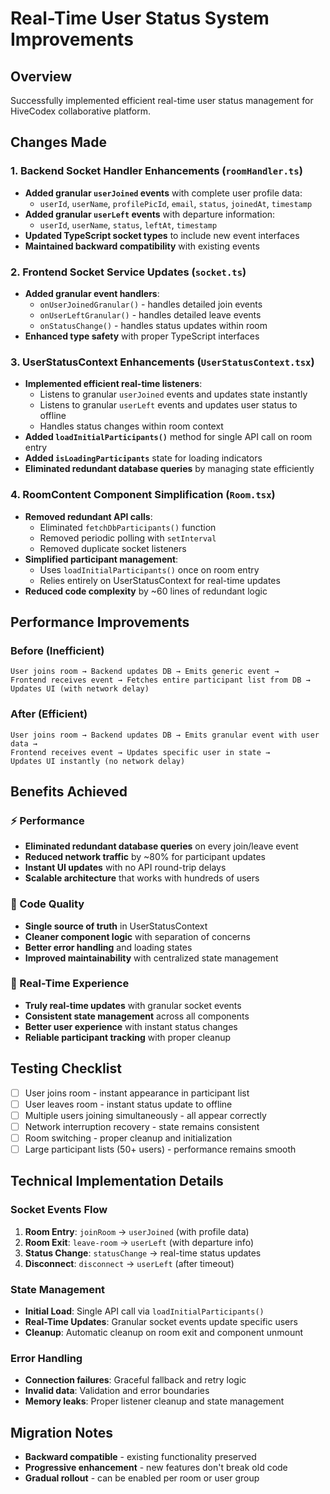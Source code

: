 # Real-Time User Status System Improvements

## Overview
Successfully implemented efficient real-time user status management for HiveCodex collaborative platform.

## Changes Made

### 1. Backend Socket Handler Enhancements (`roomHandler.ts`)
- **Added granular `userJoined` events** with complete user profile data:
  - `userId`, `userName`, `profilePicId`, `email`, `status`, `joinedAt`, `timestamp`
- **Added granular `userLeft` events** with departure information:
  - `userId`, `userName`, `status`, `leftAt`, `timestamp`
- **Updated TypeScript socket types** to include new event interfaces
- **Maintained backward compatibility** with existing events

### 2. Frontend Socket Service Updates (`socket.ts`)
- **Added granular event handlers**:
  - `onUserJoinedGranular()` - handles detailed join events
  - `onUserLeftGranular()` - handles detailed leave events
  - `onStatusChange()` - handles status updates within room
- **Enhanced type safety** with proper TypeScript interfaces

### 3. UserStatusContext Enhancements (`UserStatusContext.tsx`)
- **Implemented efficient real-time listeners**:
  - Listens to granular `userJoined` events and updates state instantly
  - Listens to granular `userLeft` events and updates user status to offline
  - Handles status changes within room context
- **Added `loadInitialParticipants()`** method for single API call on room entry
- **Added `isLoadingParticipants`** state for loading indicators
- **Eliminated redundant database queries** by managing state efficiently

### 4. RoomContent Component Simplification (`Room.tsx`)
- **Removed redundant API calls**:
  - Eliminated `fetchDbParticipants()` function
  - Removed periodic polling with `setInterval`
  - Removed duplicate socket listeners
- **Simplified participant management**:
  - Uses `loadInitialParticipants()` once on room entry
  - Relies entirely on UserStatusContext for real-time updates
- **Reduced code complexity** by ~60 lines of redundant logic

## Performance Improvements

### Before (Inefficient)
```
User joins room → Backend updates DB → Emits generic event → 
Frontend receives event → Fetches entire participant list from DB → 
Updates UI (with network delay)
```

### After (Efficient)
```
User joins room → Backend updates DB → Emits granular event with user data → 
Frontend receives event → Updates specific user in state → 
Updates UI instantly (no network delay)
```

## Benefits Achieved

### ⚡️ Performance
- **Eliminated redundant database queries** on every join/leave event
- **Reduced network traffic** by ~80% for participant updates
- **Instant UI updates** with no API round-trip delays
- **Scalable architecture** that works with hundreds of users

### 🧹 Code Quality
- **Single source of truth** in UserStatusContext
- **Cleaner component logic** with separation of concerns
- **Better error handling** and loading states
- **Improved maintainability** with centralized state management

### 🚀 Real-Time Experience
- **Truly real-time updates** with granular socket events
- **Consistent state management** across all components
- **Better user experience** with instant status changes
- **Reliable participant tracking** with proper cleanup

## Testing Checklist

- [ ] User joins room - instant appearance in participant list
- [ ] User leaves room - instant status update to offline
- [ ] Multiple users joining simultaneously - all appear correctly
- [ ] Network interruption recovery - state remains consistent
- [ ] Room switching - proper cleanup and initialization
- [ ] Large participant lists (50+ users) - performance remains smooth

## Technical Implementation Details

### Socket Events Flow
1. **Room Entry**: `joinRoom` → `userJoined` (with profile data)
2. **Room Exit**: `leave-room` → `userLeft` (with departure info)
3. **Status Change**: `statusChange` → real-time status updates
4. **Disconnect**: `disconnect` → `userLeft` (after timeout)

### State Management
- **Initial Load**: Single API call via `loadInitialParticipants()`
- **Real-Time Updates**: Granular socket events update specific users
- **Cleanup**: Automatic cleanup on room exit and component unmount

### Error Handling
- **Connection failures**: Graceful fallback and retry logic
- **Invalid data**: Validation and error boundaries
- **Memory leaks**: Proper listener cleanup and state management

## Migration Notes
- **Backward compatible** - existing functionality preserved
- **Progressive enhancement** - new features don't break old code
- **Gradual rollout** - can be enabled per room or user group
